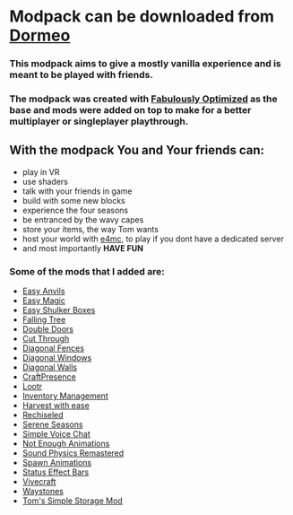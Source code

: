 # Modpack can be downloaded from [Dormeo](https://modrinth.com/modpack/dormeo)


### This modpack aims to give a mostly vanilla experience and is meant to be played with friends.

### The modpack was created with [Fabulously Optimized](https://modrinth.com/modpack/fabulously-optimized) as the base and mods were added on top to make for a better multiplayer or singleplayer playthrough.

## With the modpack You and Your friends can:
- play in VR
- use shaders
- talk with your friends in game
- build with some new blocks
- experience the four seasons
- be entranced by the wavy capes
- store your items, the way Tom wants
- host your world with [e4mc](https://modrinth.com/mod/e4mc), to play if you dont have a dedicated server
- and most importantly **HAVE FUN**

### Some of the mods that I added are:
- [Easy Anvils](https://modrinth.com/mod/easy-anvils)
- [Easy Magic](https://modrinth.com/mod/easy-magic)
- [Easy Shulker Boxes](https://modrinth.com/mod/easy-shulker-boxes)
- [Falling Tree](https://modrinth.com/mod/fallingtree)
- [Double Doors](https://modrinth.com/mod/double-doors)
- [Cut Through](https://modrinth.com/mod/cut-through)
- [Diagonal Fences](https://modrinth.com/mod/diagonal-fences)
- [Diagonal Windows](https://modrinth.com/mod/diagonal-windows)
- [Diagonal Walls](https://modrinth.com/mod/diagonal-walls)
- [CraftPresence](https://modrinth.com/mod/craftpresence)
- [Lootr](https://modrinth.com/mod/lootr)
- [Inventory Management](https://modrinth.com/mod/inventory-management)
- [Harvest with ease](https://modrinth.com/mod/harvest-with-ease)
- [Rechiseled](https://modrinth.com/mod/rechiseled)
- [Serene Seasons](https://modrinth.com/mod/serene-seasons)
- [Simple Voice Chat](https://modrinth.com/mod/simple-voice-chat)
- [Not Enough Animations](https://modrinth.com/mod/not-enough-animations)
- [Sound Physics Remastered](https://modrinth.com/mod/sound-physics-remastered)
- [Spawn Animations](https://modrinth.com/mod/spawn-animations)
- [Status Effect Bars](https://modrinth.com/mod/status-effect-bars)
- [Vivecraft](https://modrinth.com/mod/vivecraft)
- [Waystones](https://modrinth.com/mod/waystones)
- [Tom's Simple Storage Mod](https://modrinth.com/mod/toms-storage)
